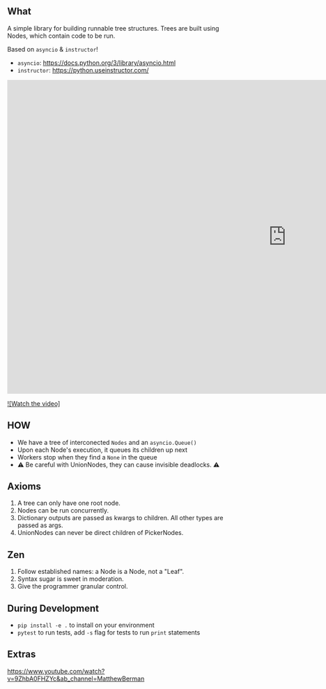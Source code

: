 ## What ##
A simple library for building runnable tree structures. Trees are built using Nodes, which
contain code to be run.

Based on `asyncio` & `instructor`!

- `asyncio`: https://docs.python.org/3/library/asyncio.html
- `instructor`: https://python.useinstructor.com/

<iframe width="1280" height="720" src="https://www.youtube.com/embed/yj-wSRJwrrc" title="Pydantic is all you need: Jason Liu" frameborder="0" allow="accelerometer; autoplay; clipboard-write; encrypted-media; gyroscope; picture-in-picture; web-share" referrerpolicy="strict-origin-when-cross-origin" allowfullscreen></iframe>

[![Watch the video]](https://www.youtube.com/embed/yj-wSRJwrrc)

## HOW ##
- We have a tree of interconected `Nodes` and an `asyncio.Queue()`
- Upon each Node's execution, it queues its children up next
- Workers stop when they find a `None` in the queue
- ⚠️ Be careful with UnionNodes, they can cause invisible deadlocks. ⚠️

## Axioms ##
1) A tree can only have one root node.
2) Nodes can be run concurrently.
3) Dictionary outputs are passed as kwargs to children. All other types are passed as args.
4) UnionNodes can never be direct children of PickerNodes.

## Zen ##
1. Follow established names: a Node is a Node, not a "Leaf".
2. Syntax sugar is sweet in moderation.
3. Give the programmer granular control.

## During Development ##
- `pip install -e .` to install on your environment
- `pytest` to run tests, add `-s` flag for tests to run `print` statements

## Extras ##
https://www.youtube.com/watch?v=9ZhbA0FHZYc&ab_channel=MatthewBerman
